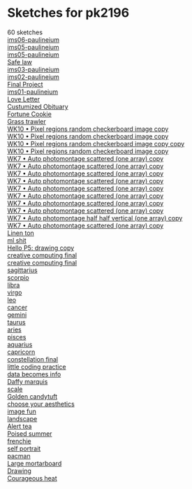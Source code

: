 # Sketches for pk2196
60 sketches  
[ims06-paulineium](https://editor.p5js.org/pk2196/sketches/9EiCMF9cV)<!-- 2024-04-30T13:28:14.834Z -->  
[ims05-paulineium](https://editor.p5js.org/pk2196/sketches/JU7KZlsY1)<!-- 2024-04-30T11:36:55.230Z -->  
[ims05-paulineium](https://editor.p5js.org/pk2196/sketches/Z2wnB1GRX)<!-- 2024-04-23T11:50:25.109Z -->  
[Safe law](https://editor.p5js.org/pk2196/sketches/msKIwfui3)<!-- 2024-04-16T14:58:05.393Z -->  
[ims03-paulineium](https://editor.p5js.org/pk2196/sketches/mfF-qYkEJ)<!-- 2024-04-16T13:50:18.950Z -->  
[ims02-paulineium](https://editor.p5js.org/pk2196/sketches/IweQ98r2b)<!-- 2024-04-16T13:43:54.647Z -->  
[Final Project](https://editor.p5js.org/pk2196/sketches/yO5ecOz8m)<!-- 2024-04-16T13:10:54.420Z -->  
[ims01-paulineium](https://editor.p5js.org/pk2196/sketches/CHGZXqDjz)<!-- 2024-03-26T14:07:44.597Z -->  
[Love Letter](https://editor.p5js.org/pk2196/sketches/ErZ4NtXUy)<!-- 2023-05-03T04:54:12.337Z -->  
[Custumized Obituary](https://editor.p5js.org/pk2196/sketches/63u1hw9gM)<!-- 2023-05-03T03:57:40.725Z -->  
[Fortune Cookie](https://editor.p5js.org/pk2196/sketches/08EZ0ei2X)<!-- 2023-04-28T22:05:03.801Z -->  
[Grass trawler](https://editor.p5js.org/pk2196/sketches/feSn6u2N6)<!-- 2023-04-28T22:02:20.550Z -->  
[WK10 • Pixel regions random checkerboard image copy](https://editor.p5js.org/pk2196/sketches/w3ZfYthhW)<!-- 2022-04-13T15:12:20.728Z -->  
[WK10 • Pixel regions random checkerboard image copy](https://editor.p5js.org/pk2196/sketches/DJ3ODPJY8)<!-- 2022-04-13T14:41:05.017Z -->  
[WK10 • Pixel regions random checkerboard image copy copy](https://editor.p5js.org/pk2196/sketches/E-ZZu4keb)<!-- 2022-04-13T14:20:50.978Z -->  
[WK10 • Pixel regions random checkerboard image copy](https://editor.p5js.org/pk2196/sketches/q7Mb0C6pI)<!-- 2022-04-13T14:20:45.134Z -->  
[WK7 • Auto photomontage scattered (one array) copy](https://editor.p5js.org/pk2196/sketches/wjcixwSJf)<!-- 2022-03-23T14:39:52.827Z -->  
[WK7 • Auto photomontage scattered (one array) copy](https://editor.p5js.org/pk2196/sketches/YV9Gon2DB)<!-- 2022-03-23T14:38:24.444Z -->  
[WK7 • Auto photomontage scattered (one array) copy](https://editor.p5js.org/pk2196/sketches/VDuHm3eYR)<!-- 2022-03-23T14:28:23.124Z -->  
[WK7 • Auto photomontage scattered (one array) copy](https://editor.p5js.org/pk2196/sketches/Of-KvAf2U)<!-- 2022-03-23T14:27:15.465Z -->  
[WK7 • Auto photomontage scattered (one array) copy](https://editor.p5js.org/pk2196/sketches/1149YkeY9)<!-- 2022-03-23T14:26:17.987Z -->  
[WK7 • Auto photomontage scattered (one array) copy](https://editor.p5js.org/pk2196/sketches/ojXbXOfHP)<!-- 2022-03-23T14:24:09.241Z -->  
[WK7 • Auto photomontage scattered (one array) copy](https://editor.p5js.org/pk2196/sketches/ZLII4RsoW)<!-- 2022-03-23T02:58:30.440Z -->  
[WK7 • Auto photomontage scattered (one array) copy](https://editor.p5js.org/pk2196/sketches/o5-iWd7Kk)<!-- 2022-03-23T02:49:22.781Z -->  
[WK7 • Auto photomontage half half vertical (one array) copy](https://editor.p5js.org/pk2196/sketches/Vf5_zf0fD)<!-- 2022-03-23T02:18:29.714Z -->  
[WK7 • Auto photomontage scattered (one array) copy](https://editor.p5js.org/pk2196/sketches/RJYjwlyo8)<!-- 2022-03-23T02:16:48.842Z -->  
[Linen ton](https://editor.p5js.org/pk2196/sketches/XCuNVvMsR)<!-- 2022-03-09T20:07:44.393Z -->  
[ml shit](https://editor.p5js.org/pk2196/sketches/AV4Y67qBI)<!-- 2022-03-07T03:54:42.070Z -->  
[Hello P5: drawing copy](https://editor.p5js.org/pk2196/sketches/BANLWbaqn)<!-- 2021-03-31T19:24:44.148Z -->  
[creative computing final](https://editor.p5js.org/pk2196/sketches/NEdvImkbE)<!-- 2020-12-10T11:37:20.937Z -->  
[creative computing final](https://editor.p5js.org/pk2196/sketches/xvZLymt8l)<!-- 2020-12-09T20:25:12.463Z -->  
[sagittarius](https://editor.p5js.org/pk2196/sketches/zo8jHrYox)<!-- 2020-12-09T16:43:21.664Z -->  
[scorpio](https://editor.p5js.org/pk2196/sketches/ze-kAEYh5)<!-- 2020-12-09T16:24:05.981Z -->  
[libra](https://editor.p5js.org/pk2196/sketches/ecoiM9P1B)<!-- 2020-12-09T14:01:55.531Z -->  
[virgo](https://editor.p5js.org/pk2196/sketches/MFpAPBt_0)<!-- 2020-12-09T13:49:40.955Z -->  
[leo](https://editor.p5js.org/pk2196/sketches/hXFk-8aZI)<!-- 2020-12-09T13:14:36.223Z -->  
[cancer](https://editor.p5js.org/pk2196/sketches/3IBMKH2zH)<!-- 2020-12-09T13:03:40.778Z -->  
[gemini](https://editor.p5js.org/pk2196/sketches/OZ4VBP2ZV)<!-- 2020-12-09T12:56:34.215Z -->  
[taurus](https://editor.p5js.org/pk2196/sketches/jtovsKIHl)<!-- 2020-12-09T12:21:06.557Z -->  
[aries](https://editor.p5js.org/pk2196/sketches/NDbIccLrM)<!-- 2020-12-09T12:08:15.864Z -->  
[pisces](https://editor.p5js.org/pk2196/sketches/7QuvzQCr3)<!-- 2020-12-09T11:57:27.224Z -->  
[aquarius](https://editor.p5js.org/pk2196/sketches/N2UaA4W4a)<!-- 2020-12-09T11:26:03.941Z -->  
[capricorn](https://editor.p5js.org/pk2196/sketches/4IzMWkBR6)<!-- 2020-12-09T11:09:29.222Z -->  
[constellation final](https://editor.p5js.org/pk2196/sketches/VnocABPqJ)<!-- 2020-12-01T14:41:01.910Z -->  
[little coding practice](https://editor.p5js.org/pk2196/sketches/o7ZgnfQX3)<!-- 2020-11-19T08:39:26.537Z -->  
[data becomes info](https://editor.p5js.org/pk2196/sketches/6YVMu_Ai-)<!-- 2020-11-08T23:25:57.856Z -->  
[Daffy marquis](https://editor.p5js.org/pk2196/sketches/RpztUAEBx)<!-- 2020-11-08T22:18:55.900Z -->  
[scale](https://editor.p5js.org/pk2196/sketches/s-Hfhuc-3)<!-- 2020-11-01T14:19:47.633Z -->  
[Golden candytuft](https://editor.p5js.org/pk2196/sketches/-vUaPmU2h)<!-- 2020-11-01T14:02:48.401Z -->  
[choose your aesthetics](https://editor.p5js.org/pk2196/sketches/BNT7zQM_k)<!-- 2020-10-18T14:02:32.701Z -->  
[image fun](https://editor.p5js.org/pk2196/sketches/sq_9acK5N)<!-- 2020-10-15T16:56:29.026Z -->  
[landscape](https://editor.p5js.org/pk2196/sketches/auqsAME09)<!-- 2020-10-11T18:02:44.087Z -->  
[Alert tea](https://editor.p5js.org/pk2196/sketches/ygw9fkDvk)<!-- 2020-10-11T14:51:16.545Z -->  
[Poised summer](https://editor.p5js.org/pk2196/sketches/6B7E1bXnU)<!-- 2020-10-08T17:15:59.697Z -->  
[frenchie](https://editor.p5js.org/pk2196/sketches/sw7U2Bceu)<!-- 2020-10-04T19:53:30.727Z -->  
[self portrait](https://editor.p5js.org/pk2196/sketches/V_KUyAjd9)<!-- 2020-09-28T20:23:36.704Z -->  
[pacman](https://editor.p5js.org/pk2196/sketches/ah7N9WA35)<!-- 2020-09-26T18:23:25.368Z -->  
[Large mortarboard](https://editor.p5js.org/pk2196/sketches/rdzbpENf4)<!-- 2020-09-25T12:50:41.666Z -->  
[Drawing](https://editor.p5js.org/pk2196/sketches/uCEmQeym0)<!-- 2020-09-24T17:34:48.443Z -->  
[Courageous heat](https://editor.p5js.org/pk2196/sketches/xv24uqnWH)<!-- 2020-09-24T17:18:28.664Z -->  